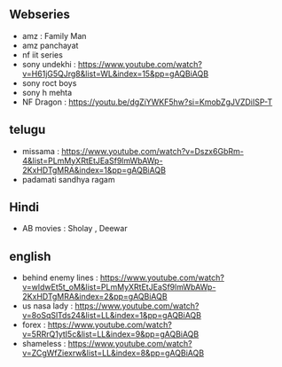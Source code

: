 ## Webseries
* amz : Family Man
* amz panchayat
* nf iit series
* sony undekhi : https://www.youtube.com/watch?v=H61jG5QJrg8&list=WL&index=15&pp=gAQBiAQB
* sony roct boys
* sony h mehta
* NF Dragon : https://youtu.be/dgZiYWKF5hw?si=KmobZgJVZDiISP-T

## telugu
* missama : https://www.youtube.com/watch?v=Dszx6GbRm-4&list=PLmMyXRtEtJEaSf9lmWbAWp-2KxHDTgMRA&index=1&pp=gAQBiAQB
* padamati sandhya ragam 


## Hindi
* AB movies : Sholay , Deewar 

## english
* behind enemy lines : https://www.youtube.com/watch?v=wldwEt5t_oM&list=PLmMyXRtEtJEaSf9lmWbAWp-2KxHDTgMRA&index=2&pp=gAQBiAQB
* us nasa lady : https://www.youtube.com/watch?v=8oSqSlTds24&list=LL&index=1&pp=gAQBiAQB
* forex : https://www.youtube.com/watch?v=5RRrQ1ytI5c&list=LL&index=9&pp=gAQBiAQB
* shameless : https://www.youtube.com/watch?v=ZCgWfZiexrw&list=LL&index=8&pp=gAQBiAQB

